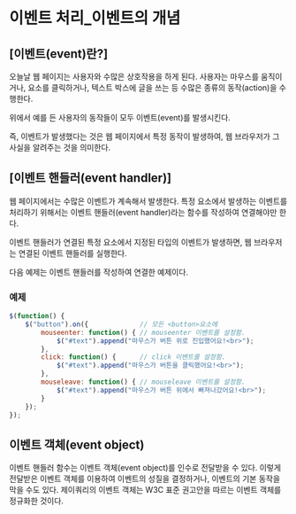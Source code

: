 # 이벤트 처리_이벤트의 개념

## [이벤트(event)란?]
  오늘날 웹 페이지는 사용자와 수많은 상호작용을 하게 된다.
사용자는 마우스를 움직이거나, 요소를 클릭하거나, 텍스트 박스에 글을 쓰는 등 수많은 종류의 동작(action)을 수행한다.

위에서 예를 든 사용자의 동작들이 모두 이벤트(event)를 발생시킨다.

즉, 이벤트가 발생했다는 것은 웹 페이지에서 특정 동작이 발생하여, 웹 브라우저가 그 사실을 알려주는 것을 의미한다.


## [이벤트 핸들러(event handler)]
  웹 페이지에서는 수많은 이벤트가 계속해서 발생한다.
특정 요소에서 발생하는 이벤트를 처리하기 위해서는 이벤트 핸들러(event handler)라는 함수를 작성하여 연결해야만 한다.

이벤트 핸들러가 연결된 특정 요소에서 지정된 타입의 이벤트가 발생하면, 웹 브라우저는 연결된 이벤트 핸들러를 실행한다.

다음 예제는 이벤트 핸들러를 작성하여 연결한 예제이다.

### 예제
~~~javascript
$(function() {
    $("button").on({             // 모든 <button>요소에
        mouseenter: function() { // mouseenter 이벤트를 설정함.
            $("#text").append("마우스가 버튼 위로 진입했어요!<br>");
        },
        click: function() {      // click 이벤트를 설정함.
            $("#text").append("마우스가 버튼을 클릭했어요!<br>");
        },
        mouseleave: function() { // mouseleave 이벤트를 설정함.
            $("#text").append("마우스가 버튼 위에서 빠져나갔어요!<br>");
        }
    });
});
~~~


## 이벤트 객체(event object)
  이벤트 핸들러 함수는 이벤트 객체(event object)를 인수로 전달받을 수 있다.
이렇게 전달받은 이벤트 객체를 이용하여 이벤트의 성질을 결정하거나, 이벤트의 기본 동작을 막을 수도 있다.
제이쿼리의 이벤트 객체는 W3C 표준 권고안을 따르는 이벤트 객체를 정규화한 것이다.
